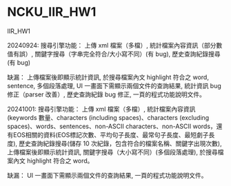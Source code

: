 # NCKU_IIR_HW1
IIR_HW1

20240924: 
搜尋引擎功能：
上傳 xml 檔案（多檔）, 統計檔案內容資訊（部分數值有誤）, 關鍵字搜尋（字串完全符合/大小寫不同）(有 bug), 歷史查詢紀錄搜尋(有 bug)

缺漏：
上傳檔案後即顯示統計資訊, 於搜尋檔案內文 highlight 符合之 word, sentence, 多個<abstract>段落處理, UI 一畫面下需顯示兩個文件的查詢結果, 統計資訊 bug 修正（parser 改善）, 歷史查詢紀錄 bug 修正, 一頁的程式功能說明文件。

20241001: 
搜尋引擎功能：
上傳 xml 檔案（多檔）, 統計檔案內容資訊 (keywords 數量、characters (including spaces)、characters (excluding spaces)、words、sentences、non-ASCII characters、non-ASCII words，還有EOS相關的資料(EOS標記次數、平均句子長度、最常句子長度、最短劇子長度), 歷史查詢紀錄搜尋(儲存 10 次紀錄，包含符合的檔案名稱、關鍵字出現次數), 上傳檔案後即顯示統計資訊, 關鍵字搜尋（大小寫不同）(多個<abstract>段落處理), 於搜尋檔案內文 highlight 符合之 word。

缺漏：
UI 一畫面下需顯示兩個文件的查詢結果, 一頁的程式功能說明文件。
